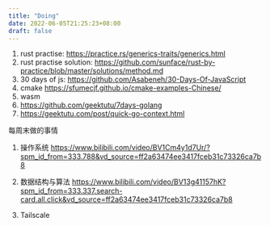```yaml
---
title: "Doing"
date: 2022-06-05T21:25:23+08:00
draft: false 
---
```


1. rust practise: https://practice.rs/generics-traits/generics.html
2. rust practise solution: https://github.com/sunface/rust-by-practice/blob/master/solutions/method.md
3. 30 days of js: https://github.com/Asabeneh/30-Days-Of-JavaScript
4. cmake https://sfumecjf.github.io/cmake-examples-Chinese/
5. wasm
6. https://github.com/geektutu/7days-golang
7. https://geektutu.com/post/quick-go-context.html


每周末做的事情
1. 操作系统
https://www.bilibili.com/video/BV1Cm4y1d7Ur/?spm_id_from=333.788&vd_source=ff2a63474ee3417fceb31c73326ca7b8

2. 数据结构与算法
https://www.bilibili.com/video/BV13g41157hK?spm_id_from=333.337.search-card.all.click&vd_source=ff2a63474ee3417fceb31c73326ca7b8

3. Tailscale